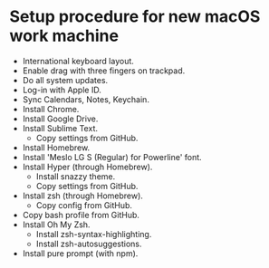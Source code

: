 # Setup procedure for new macOS work machine

* International keyboard layout.
* Enable drag with three fingers on trackpad.
* Do all system updates.
* Log-in with Apple ID.
 * Sync Calendars, Notes, Keychain.
* Install Chrome.
* Install Google Drive.
* Install Sublime Text.
  * Copy settings from GitHub.
* Install Homebrew.
* Install 'Meslo LG S (Regular) for Powerline' font.
* Install Hyper (through Homebrew).
  * Install snazzy theme.
  * Copy settings from GitHub.
* Install zsh (through Homebrew).
  * Copy config from GitHub.
* Copy bash profile from GitHub.
* Install Oh My Zsh.
  * Install zsh-syntax-highlighting.
  * Install zsh-autosuggestions.
* Install pure prompt (with npm).

